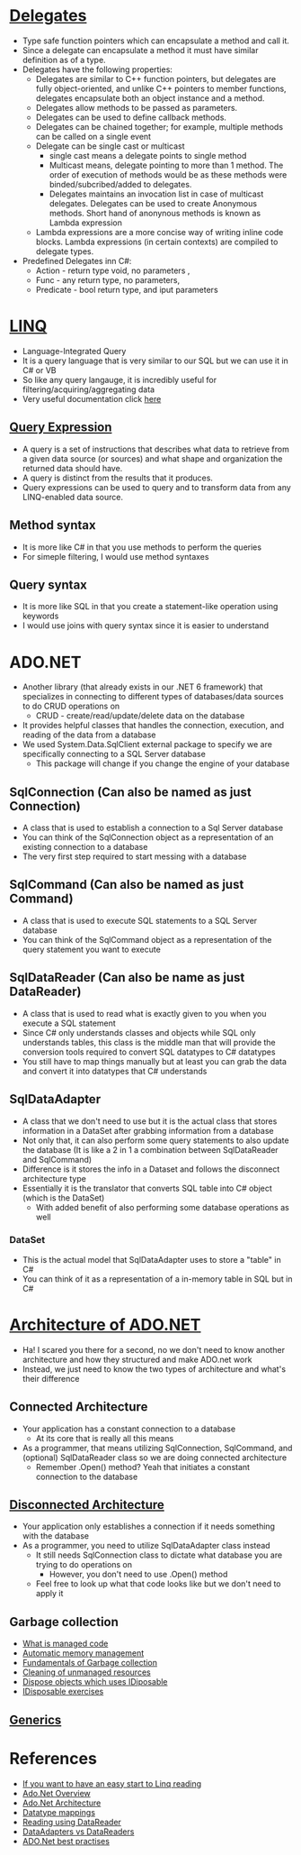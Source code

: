 # [Delegates](https://learn.microsoft.com/en-us/dotnet/csharp/programming-guide/delegates/)
- Type safe function pointers which can encapsulate a method and call it.
- Since a delegate can encapsulate a method it must have similar definition as of a type.
- Delegates have the following properties:
    - Delegates are similar to C++ function pointers, but delegates are fully object-oriented, and unlike C++ pointers to member functions, delegates encapsulate both an object instance and a method.
    - Delegates allow methods to be passed as parameters.
    - Delegates can be used to define callback methods.
    - Delegates can be chained together; for example, multiple methods can be called on a single event
    - Delegate can be single cast or multicast
        - single cast means a delegate points to single method
        - Multicast means, delegate pointing to more than 1 method. The order of execution of methods would be as these methods were binded/subcribed/added to delegates. 
        - Delegates maintains an invocation list in case of multicast delegates.
        Delegates can be used to  create Anonymous methods. Short hand of anonynous methods is known as Lambda expression
    - Lambda expressions are a more concise way of writing inline code blocks. Lambda expressions (in certain contexts) are compiled to delegate types.
- Predefined Delegates inn C#: 
    - Action - return type void, no parameters , 
    - Func - any return type, no parameters, 
    - Predicate -  bool return type, and iput parameters
# [LINQ](https://docs.microsoft.com/en-us/dotnet/csharp/programming-guide/concepts/linq/introduction-to-linq-queries)
* Language-Integrated Query
* It is a query language that is very similar to our SQL but we can use it in C# or VB
* So like any query langauge, it is incredibly useful for filtering/acquiring/aggregating data
* Very useful documentation click [here](https://www.tutorialsteacher.com/linq)
## [Query Expression](https://learn.microsoft.com/en-us/dotnet/csharp/linq/query-expression-basics)
- A query is a set of instructions that describes what data to retrieve from a given data source (or sources) and what shape and organization the returned data should have. 
- A query is distinct from the results that it produces.
- Query expressions can be used to query and to transform data from any LINQ-enabled data source. 
## Method syntax
* It is more like C# in that you use methods to perform the queries
* For simeple filtering, I would use method syntaxes
## Query syntax
* It is more like SQL in that you create a statement-like operation using keywords
* I would use joins with query syntax since it is easier to understand

# ADO.NET
* Another library (that already exists in our .NET 6 framework) that specializes in connecting to different types of databases/data sources to do CRUD operations on
    * CRUD - create/read/update/delete data on the database
* It provides helpful classes that handles the connection, execution, and reading of the data from a database
* We used System.Data.SqlClient external package to specify we are specifically connecting to a SQL Server database
    * This package will change if you change the engine of your database

## SqlConnection (Can also be named as just Connection)
* A class that is used to establish a connection to a Sql Server database
* You can think of the SqlConnection object as a representation of an existing connection to a database
* The very first step required to start messing with a database

## SqlCommand (Can also be named as just Command)
* A class that is used to execute SQL statements to a SQL Server database
* You can think of the SqlCommand object as a representation of the query statement you want to execute

## SqlDataReader (Can also be name as just DataReader)
* A class that is used to read what is exactly given to you when you execute a SQL statement
* Since C# only understands classes and objects while SQL only understands tables, this class is the middle man that will provide the conversion tools required to convert SQL datatypes to C# datatypes
* You still have to map things manually but at least you can grab the data and convert it into datatypes that C# understands

## SqlDataAdapter
* A class that we don't need to use but it is the actual class that stores information in a DataSet after grabbing information from a database
* Not only that, it can also perform some query statements to also update the database (It is like a 2 in 1 a combination between SqlDataReader and SqlCommand)
* Difference is it stores the info in a Dataset and follows the disconnect architecture type
* Essentially it is the translator that converts SQL table into C# object (which is the DataSet)
    * With added benefit of also performing some database operations as well
### DataSet
* This is the actual model that SqlDataAdapter uses to store a "table" in C#
* You can think of it as a representation of a in-memory table in SQL but in C#

# [Architecture of ADO.NET](https://learn.microsoft.com/en-us/dotnet/framework/data/adonet/ado-net-architecture)
* Ha! I scared you there for a second, no we don't need to know another architecture and how they structured and make ADO.net work
* Instead, we just need to know the two types of architecture and what's their difference
## Connected Architecture
* Your application has a constant connection to a database
    * At its core that is really all this means
* As a programmer, that means utilizing SqlConnection, SqlCommand, and (optional) SqlDataReader class so we are doing connected architecture
    * Remember .Open() method? Yeah that initiates a constant connection to the database
## [Disconnected Architecture](https://www.c-sharpcorner.com/UploadFile/8af593/ado-net-dis-connected-architecture/)
* Your application only establishes a connection if it needs something with the database
* As a programmer, you need to utilize SqlDataAdapter class instead 
    * It still needs SqlConnection class to dictate what database you are trying to do operations on
        * However, you don't need to use .Open() method
    * Feel free to look up what that code looks like but we don't need to apply it
## Garbage collection
- [What is managed code](https://learn.microsoft.com/en-us/dotnet/standard/managed-code)
- [Automatic memory management](https://learn.microsoft.com/en-us/dotnet/standard/automatic-memory-management)
- [Fundamentals of Garbage collection](https://learn.microsoft.com/en-us/dotnet/standard/garbage-collection/fundamentals)
- [Cleaning of unmanaged resources](https://learn.microsoft.com/en-us/dotnet/standard/garbage-collection/unmanaged)
- [Dispose objects which uses IDiposable](https://learn.microsoft.com/en-us/dotnet/standard/garbage-collection/using-objects)
- [IDisposable exercises](https://dotnetcademy.net/Learn/2050/Pages/13)

## [Generics](https://learn.microsoft.com/en-us/dotnet/standard/generics/)

# References
- [If you want to have an easy start to Linq reading](https://www.tutorialsteacher.com/linq)
- [Ado.Net Overview](https://learn.microsoft.com/en-us/dotnet/framework/data/adonet/ado-net-overview)
- [Ado.Net Architecture](https://learn.microsoft.com/en-us/dotnet/framework/data/adonet/ado-net-architecture)
- [Datatype mappings](https://learn.microsoft.com/en-us/dotnet/framework/data/adonet/sql-server-data-type-mappings)
- [Reading using DataReader](https://learn.microsoft.com/en-us/dotnet/framework/data/adonet/retrieving-data-using-a-datareader)
- [DataAdapters vs DataReaders](https://learn.microsoft.com/en-us/dotnet/framework/data/adonet/dataadapters-and-datareaders)
- [ADO.Net best practises](https://www.codemag.com/Article/2207021/Simplifying-ADO.NET-Code-in-.NET-6-Part-1)
